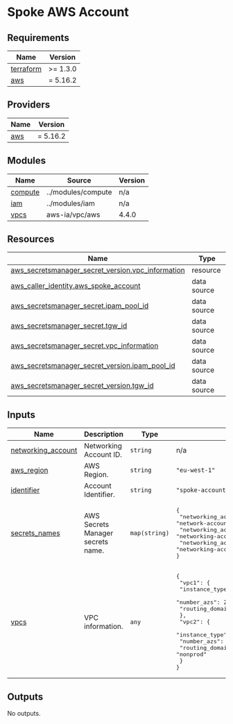 <!-- BEGIN_TF_DOCS -->
# Spoke AWS Account

## Requirements

| Name | Version |
|------|---------|
| <a name="requirement_terraform"></a> [terraform](#requirement\_terraform) | >= 1.3.0 |
| <a name="requirement_aws"></a> [aws](#requirement\_aws) | = 5.16.2 |

## Providers

| Name | Version |
|------|---------|
| <a name="provider_aws"></a> [aws](#provider\_aws) | = 5.16.2 |

## Modules

| Name | Source | Version |
|------|--------|---------|
| <a name="module_compute"></a> [compute](#module\_compute) | ../modules/compute | n/a |
| <a name="module_iam"></a> [iam](#module\_iam) | ../modules/iam | n/a |
| <a name="module_vpcs"></a> [vpcs](#module\_vpcs) | aws-ia/vpc/aws | 4.4.0 |

## Resources

| Name | Type |
|------|------|
| [aws_secretsmanager_secret_version.vpc_information](https://registry.terraform.io/providers/hashicorp/aws/5.16.2/docs/resources/secretsmanager_secret_version) | resource |
| [aws_caller_identity.aws_spoke_account](https://registry.terraform.io/providers/hashicorp/aws/5.16.2/docs/data-sources/caller_identity) | data source |
| [aws_secretsmanager_secret.ipam_pool_id](https://registry.terraform.io/providers/hashicorp/aws/5.16.2/docs/data-sources/secretsmanager_secret) | data source |
| [aws_secretsmanager_secret.tgw_id](https://registry.terraform.io/providers/hashicorp/aws/5.16.2/docs/data-sources/secretsmanager_secret) | data source |
| [aws_secretsmanager_secret.vpc_information](https://registry.terraform.io/providers/hashicorp/aws/5.16.2/docs/data-sources/secretsmanager_secret) | data source |
| [aws_secretsmanager_secret_version.ipam_pool_id](https://registry.terraform.io/providers/hashicorp/aws/5.16.2/docs/data-sources/secretsmanager_secret_version) | data source |
| [aws_secretsmanager_secret_version.tgw_id](https://registry.terraform.io/providers/hashicorp/aws/5.16.2/docs/data-sources/secretsmanager_secret_version) | data source |

## Inputs

| Name | Description | Type | Default | Required |
|------|-------------|------|---------|:--------:|
| <a name="input_networking_account"></a> [networking\_account](#input\_networking\_account) | Networking Account ID. | `string` | n/a | yes |
| <a name="input_aws_region"></a> [aws\_region](#input\_aws\_region) | AWS Region. | `string` | `"eu-west-1"` | no |
| <a name="input_identifier"></a> [identifier](#input\_identifier) | Account Identifier. | `string` | `"spoke-account"` | no |
| <a name="input_secrets_names"></a> [secrets\_names](#input\_secrets\_names) | AWS Secrets Manager secrets name. | `map(string)` | <pre>{<br>  "networking_account_attachments": "network-account-vpc-attachments",<br>  "networking_account_ipam": "networking-account-ipam-pool-id",<br>  "networking_account_tgw": "networking-account-transit-gateway-id"<br>}</pre> | no |
| <a name="input_vpcs"></a> [vpcs](#input\_vpcs) | VPC information. | `any` | <pre>{<br>  "vpc1": {<br>    "instance_type": "t3.micro",<br>    "number_azs": 2,<br>    "routing_domain": "prod"<br>  },<br>  "vpc2": {<br>    "instance_type": "t3.micro",<br>    "number_azs": 2,<br>    "routing_domain": "nonprod"<br>  }<br>}</pre> | no |

## Outputs

No outputs.
<!-- END_TF_DOCS -->
